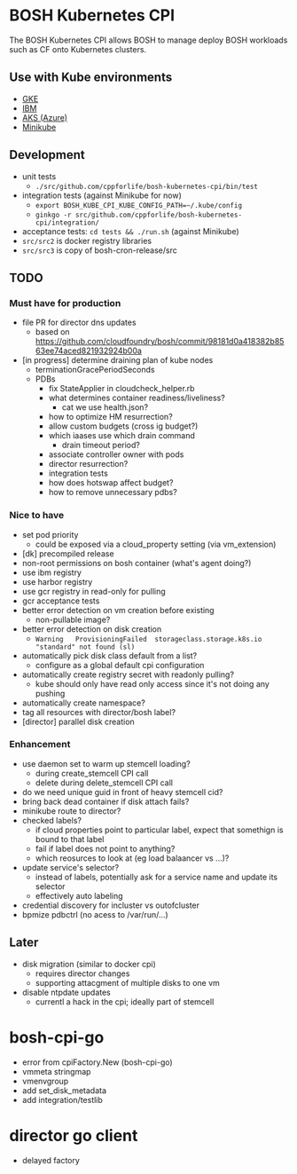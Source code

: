 # BOSH Kubernetes CPI

The BOSH Kubernetes CPI allows BOSH to manage deploy BOSH workloads such as CF onto Kubernetes clusters.

## Use with Kube environments

- [GKE](docs/gke.md)
- [IBM](docs/ibm.md)
- [AKS (Azure)](docs/aks.md)
- [Minikube](docs/minikube.md)

## Development

- unit tests
  - `./src/github.com/cppforlife/bosh-kubernetes-cpi/bin/test`
- integration tests (against Minikube for now)
  - `export BOSH_KUBE_CPI_KUBE_CONFIG_PATH=~/.kube/config`
  - `ginkgo -r src/github.com/cppforlife/bosh-kubernetes-cpi/integration/`
- acceptance tests: `cd tests && ./run.sh` (against Minikube)
- `src/src2` is docker registry libraries
- `src/src3` is copy of bosh-cron-release/src

## TODO

### Must have for production

- file PR for director dns updates
  - based on https://github.com/cloudfoundry/bosh/commit/98181d0a418382b8563ee74aced821932924b00a
- [in progress] determine draining plan of kube nodes
  - terminationGracePeriodSeconds
  - PDBs
    - fix StateApplier in cloudcheck_helper.rb
    - what determines container readiness/liveliness?
      - cat we use health.json?
    - how to optimize HM resurrection?
    - allow custom budgets (cross ig budget?)
    - which iaases use which drain command
      - drain timeout period?
    - associate controller owner with pods
    - director resurrection?
    - integration tests
    - how does hotswap affect budget?
    - how to remove unnecessary pdbs?

### Nice to have

- set pod priority
  - could be exposed via a cloud_property setting (via vm_extension)
- [dk] precompiled release
- non-root permissions on bosh container (what's agent doing?)
- use ibm registry
- use harbor registry
- use gcr registry in read-only for pulling
- gcr acceptance tests
- better error detection on vm creation before existing
  - non-pullable image?
- better error detection on disk creation
  - `Warning   ProvisioningFailed  storageclass.storage.k8s.io "standard" not found (sl)`
- automatically pick disk class default from a list?
  - configure as a global default cpi configuration
- automatically create registry secret with readonly pulling?
  - kube should only have read only access since it's not doing any pushing
- automatically create namespace?
- tag all resources with director/bosh label?
- [director] parallel disk creation

### Enhancement

- use daemon set to warm up stemcell loading?
  - during create_stemcell CPI call
  - delete during delete_stemcell CPI call
- do we need unique guid in front of heavy stemcell cid?
- bring back dead container if disk attach fails?
- minikube route to director?
- checked labels?
  - if cloud properties point to particular label, expect that somethign is bound to that label
  - fail if label does not point to anything?
  - which reosurces to look at (eg load balaancer vs ...)?
- update service's selector?
  - instead of labels, potentially ask for a service name and update its selector
  - effectively auto labeling
- credential discovery for incluster vs outofcluster
- bpmize pdbctrl (no acess to /var/run/...)

## Later

- disk migration (similar to docker cpi)
  - requires director changes
  - supporting attacgment of multiple disks to one vm
- disable ntpdate updates
  - currentl a hack in the cpi; ideally part of stemcell

# bosh-cpi-go

- error from cpiFactory.New (bosh-cpi-go)
- vmmeta stringmap
- vmenvgroup
- add set_disk_metadata
- add integration/testlib

# director go client

- delayed factory
